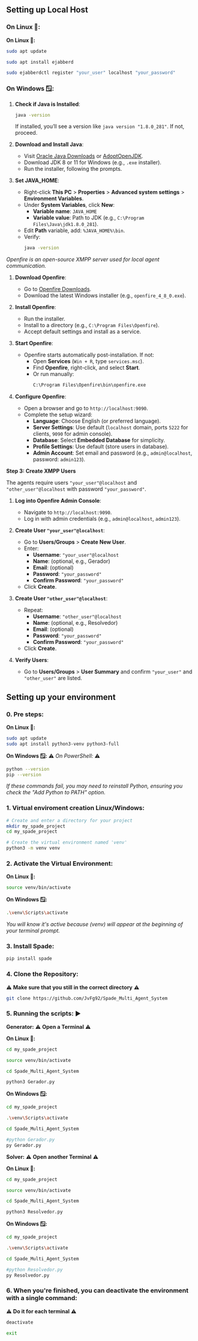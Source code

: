 ## Setting up Local Host

### **On Linux 🐧:**
**On Linux 🐧:**
```bash
sudo apt update
```

```bash
sudo apt install ejabberd
```

```bash
sudo ejabberdctl register "your_user" localhost "your_password"
```

### **On Windows 🪟:**

1. **Check if Java is Installed**:
   ```cmd
   java -version
   ```
   If installed, you’ll see a version like `java version "1.8.0_281"`. If not, proceed.

2. **Download and Install Java**:
   - Visit [Oracle Java Downloads](https://www.oracle.com/java/technologies/javase-downloads.html) or [AdoptOpenJDK](https://adoptopenjdk.net/).
   - Download JDK 8 or 11 for Windows (e.g., `.exe` installer).
   - Run the installer, following the prompts.

3. **Set JAVA_HOME**:
   - Right-click **This PC** > **Properties** > **Advanced system settings** > **Environment Variables**.
   - Under **System Variables**, click **New**:
     - **Variable name**: `JAVA_HOME`
     - **Variable value**: Path to JDK (e.g., `C:\Program Files\Java\jdk1.8.0_281`).
   - Edit **Path** variable, add: `%JAVA_HOME%\bin`.
   - Verify:
     ```cmd
     java -version
     ```

*Openfire is an open-source XMPP server used for local agent communication.*

1. **Download Openfire**:
   - Go to [Openfire Downloads](https://www.igniterealtime.org/projects/openfire/).
   - Download the latest Windows installer (e.g., `openfire_4_8_0.exe`).

2. **Install Openfire**:
   - Run the installer.
   - Install to a directory (e.g., `C:\Program Files\Openfire`).
   - Accept default settings and install as a service.

3. **Start Openfire**:
   - Openfire starts automatically post-installation. If not:
     - Open **Services** (`Win + R`, type `services.msc`).
     - Find **Openfire**, right-click, and select **Start**.
     - Or run manually:
       ```cmd
       C:\Program Files\Openfire\bin\openfire.exe
       ```

4. **Configure Openfire**:
   - Open a browser and go to `http://localhost:9090`.
   - Complete the setup wizard:
     - **Language**: Choose English (or preferred language).
     - **Server Settings**: Use default (`localhost` domain, ports `5222` for clients, `9090` for admin console).
     - **Database**: Select **Embedded Database** for simplicity.
     - **Profile Settings**: Use default (store users in database).
     - **Admin Account**: Set email and password (e.g., `admin@localhost`, password: `admin123`).

**Step 3: Create XMPP Users**

The agents require users `"your_user"@localhost` and `"other_user"@localhost` with password `"your_password"`.

1. **Log into Openfire Admin Console**:
   - Navigate to `http://localhost:9090`.
   - Log in with admin credentials (e.g., `admin@localhost`, `admin123`).

2. **Create User `"your_user"@localhost`**:
   - Go to **Users/Groups** > **Create New User**.
   - Enter:
     - **Username**: `"your_user"@localhost`
     - **Name**: (optional, e.g., Gerador)
     - **Email**: (optional)
     - **Password**: `"your_password"`
     - **Confirm Password**: `"your_password"`
   - Click **Create**.

3. **Create User `"other_user"@localhost`**:
   - Repeat:
     - **Username**: `"other_user"@localhost`
     - **Name**: (optional, e.g., Resolvedor)
     - **Email**: (optional)
     - **Password**: `"your_password"`
     - **Confirm Password**: `"your_password"`
   - Click **Create**.

4. **Verify Users**:
   - Go to **Users/Groups** > **User Summary** and confirm `"your_user"` and `"other_user"` are listed.


## Setting up your environment

### 0. Pre steps:
**On Linux 🐧:**
```bash
sudo apt update
sudo apt install python3-venv python3-full
```

**On Windows 🪟:**
⚠️ *On PowerShell:* ⚠️
```bash
python --version
pip --version
```
*If these commands fail, you may need to reinstall Python, ensuring you check the "Add Python to PATH" option.*

### 1. Virtual enviroment creation Linux/Windows:
```bash
# Create and enter a directory for your project
mkdir my_spade_project
cd my_spade_project

# Create the virtual environment named 'venv'
python3 -m venv venv
```

###  2. Activate the Virtual Environment:
**On Linux 🐧:**
```bash
source venv/bin/activate
```

**On Windows 🪟:**
```bash
.\venv\Scripts\activate
```
*You will know it's active because (venv) will appear at the beginning of your terminal prompt.*

### 3. Install Spade:
```bash
pip install spade
```

### 4. Clone the Repository:
⚠️ **Make sure that you still in the correct directory** ⚠️
```bash
git clone https://github.com/JvFg92/Spade_Multi_Agent_System
```

### 5. Running the scripts: ▶️
**Generator:**
⚠️ **Open a Terminal** ⚠️

**On Linux 🐧:**
```bash
cd my_spade_project
```

```bash
source venv/bin/activate
```

```bash
cd Spade_Multi_Agent_System
```

```bash
python3 Gerador.py
```

**On Windows 🪟:**
```bash
cd my_spade_project
```

```bash
.\venv\Scripts\activate
```

```bash
cd Spade_Multi_Agent_System
```

```bash
#python Gerador.py
py Gerador.py
```

**Solver:**
⚠️ **Open another Terminal** ⚠️

**On Linux 🐧:**
```bash
cd my_spade_project
```

```bash
source venv/bin/activate
```

```bash
cd Spade_Multi_Agent_System
```

```bash
python3 Resolvedor.py
```

**On Windows 🪟:**
```bash
cd my_spade_project
```

```bash
.\venv\Scripts\activate
```

```bash
cd Spade_Multi_Agent_System
```

```bash
#python Resolvedor.py
py Resolvedor.py
```

### 6. When you're finished, you can deactivate the environment with a single command:
⚠️ **Do it for each terminal** ⚠️
```bash
deactivate
```

```bash
exit
```
